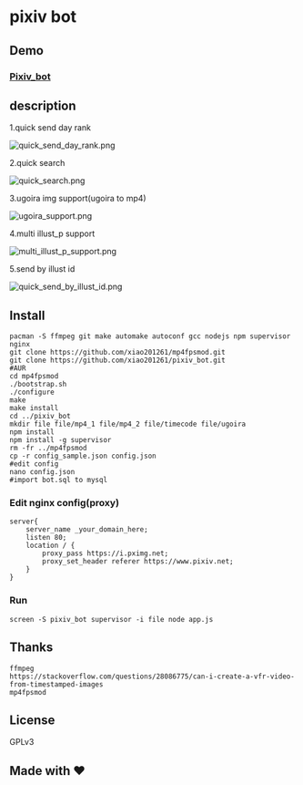 # pixiv bot
## Demo
### [Pixiv_bot](https://t.me/pixiv_bot)  
## description
  1.quick send day rank
  
  ![quick_send_day_rank.png](https://i.loli.net/2017/10/04/59d49c6406607.png)

  2.quick search

  ![quick_search.png](https://i.loli.net/2017/10/04/59d49c6431731.png)
 
  3.ugoira img support(ugoira to mp4)

  ![ugoira_support.png](https://i.loli.net/2017/10/04/59d49c60104d3.png)

  4.multi illust_p support

  ![multi_illust_p_support.png](https://i.loli.net/2017/10/04/59d49c6090dbb.png)

  5.send by illust id

  ![quick_send_by_illust_id.png](https://i.loli.net/2017/10/04/59d49c60a5706.png)

## Install
    pacman -S ffmpeg git make automake autoconf gcc nodejs npm supervisor nginx
    git clone https://github.com/xiao201261/mp4fpsmod.git
    git clone https://github.com/xiao201261/pixiv_bot.git
    #AUR
    cd mp4fpsmod
    ./bootstrap.sh
    ./configure
    make
    make install
    cd ../pixiv_bot
    mkdir file file/mp4_1 file/mp4_2 file/timecode file/ugoira
    npm install
    npm install -g supervisor
    rm -fr ../mp4fpsmod
    cp -r config_sample.json config.json
    #edit config
    nano config.json
    #import bot.sql to mysql
### Edit nginx config(proxy)
    server{
        server_name _your_domain_here;
        listen 80;
        location / {
            proxy_pass https://i.pximg.net;
            proxy_set_header referer https://www.pixiv.net;
        }
    }
### Run
    screen -S pixiv_bot supervisor -i file node app.js
## Thanks
    ffmpeg
    https://stackoverflow.com/questions/28086775/can-i-create-a-vfr-video-from-timestamped-images
    mp4fpsmod
## License

GPLv3

## Made with ♥